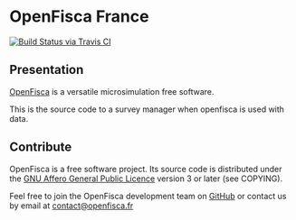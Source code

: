# OpenFisca France

[![Build Status via Travis CI](https://travis-ci.org/openfisca/openfisca-survey-manager.svg?branch=travis)](https://travis-ci.org/openfisca/openfisca-survey-manager)

## Presentation

[OpenFisca](http://www.openfisca.fr/) is a versatile microsimulation free software.

This is the source code to a survey manager when openfisca is used with data.

## Contribute

OpenFisca is a free software project.
Its source code is distributed under the [GNU Affero General Public Licence](http://www.gnu.org/licenses/agpl.html)
version 3 or later (see COPYING).

Feel free to join the OpenFisca development team on [GitHub](https://github.com/openfisca) or contact us by email at
contact@openfisca.fr
